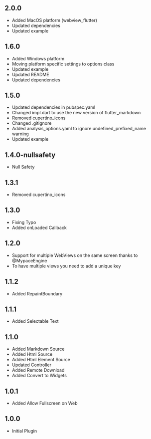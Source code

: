 ## 2.0.0

- Added MacOS platform (webview_flutter)
- Updated dependencies
- Updated example

## 1.6.0

- Added Windows platform
- Moving platform specific settings to options class
- Updated example
- Updated README
- Updated dependencies

## 1.5.0

- Updated dependencies in pubspec.yaml
- Changed impl.dart to use the new version of flutter_markdown
- Removed cupertino_icons
- Changed .gitignore
- Added analysis_options.yaml to ignore undefined_prefixed_name warning
- Updated example

## 1.4.0-nullsafety

- Null Safety

## 1.3.1

- Removed cupertino_icons

## 1.3.0

- Fixing Typo
- Added onLoaded Callback

## 1.2.0

- Support for multiple WebViews on the same screen
  thanks to @MypaceEngine
- To have multiple views you need to add a unique key

## 1.1.2

- Added RepaintBoundary

## 1.1.1

- Added Selectable Text

## 1.1.0

- Added Markdown Source
- Added Html Source
- Added Html Element Source
- Updated Controller
- Added Remote Download
- Added Convert to Widgets

## 1.0.1

- Added Allow Fullscreen on Web

## 1.0.0

- Initial Plugin

